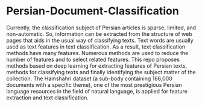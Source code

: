 # Persian-Document-Classification
Currently, the classification subject of Persian articles is sparse, limited, and non-automatic. So, information can be extracted from the structure of web pages that aids in the usual way of classifying texts. Text words are usually used as text features in text classification. As a result, text classification methods have many features. Numerous methods are used to reduce the number of features and to select related features. This repo proposes methods based on deep learning for extracting features of Persian texts, methods for classifying texts and finally identifying the subject matter of the collection. The Hamshahri dataset (a sub-body containing 166,000 documents with a specific theme), one of the most prestigious Persian language resources in the field of natural language, is applied for feature extraction and text classification.
